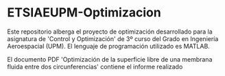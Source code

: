 # ETSIAEUPM-Optimizacion
Este repositorio alberga el proyecto de optimización desarrollado para la asignatura de 'Control y Optimización' de 3º curso del Grado en Ingeniería Aeroespacial (UPM). El lenguaje de programación utilizado es MATLAB.

El documento PDF 'Optimización de la superficie libre de una membrana fluida entre dos circunferencias' contiene el informe realizado
